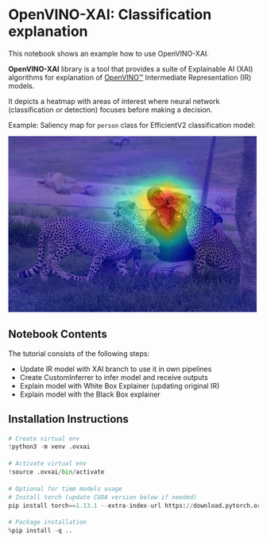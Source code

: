 # OpenVINO-XAI: Classification explanation

This notebook shows an example how to use OpenVINO-XAI.

**OpenVINO-XAI** library is a tool that provides a suite of Explainable AI (XAI) algorithms for explanation of
[OpenVINO™](https://github.com/openvinotoolkit/openvino) Intermediate Representation (IR) models.

It depicts a heatmap with areas of interest where neural network (classification or detection) focuses before making a decision. 

Example: Saliency map for `person` class for EfficientV2 classification model:

![Saliency Map Example](../../docs/images/saliency_map_person.png)

## Notebook Contents

The tutorial consists of the following steps:

- Update IR model with XAI branch to use it in own pipelines
- Create CustomInferrer to infer model and receive outputs 
- Explain model with White Box Explainer (updating original IR)
- Explain model with the Black Box explainer 

## Installation Instructions

```python
# Create virtual env
!python3 -m venv .ovxai

# Activate virtual env
!source .ovxai/bin/activate

# Optional for timm models usage
# Install torch (update CUDA version below if needed)
pip install torch==1.13.1 --extra-index-url https://download.pytorch.org/whl/cpu

# Package installation
%pip install -q ..

```